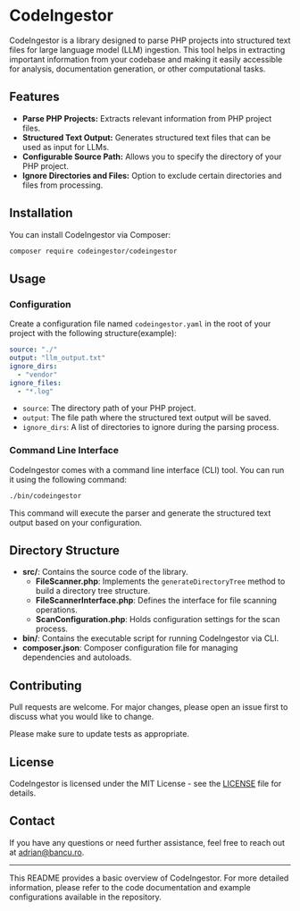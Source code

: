 # CodeIngestor

CodeIngestor is a library designed to parse PHP projects into structured text files for large language model (LLM) ingestion. This tool helps in extracting important information from your codebase and making it easily accessible for analysis, documentation generation, or other computational tasks.

## Features

- **Parse PHP Projects:** Extracts relevant information from PHP project files.
- **Structured Text Output:** Generates structured text files that can be used as input for LLMs.
- **Configurable Source Path:** Allows you to specify the directory of your PHP project.
- **Ignore Directories and Files:** Option to exclude certain directories and files from processing.

## Installation

You can install CodeIngestor via Composer:

```sh
composer require codeingestor/codeingestor
```

## Usage

### Configuration

Create a configuration file named `codeingestor.yaml` in the root of your project with the following structure(example):

```yaml
source: "./"
output: "llm_output.txt"
ignore_dirs:
  - "vendor"
ignore_files:
  - "*.log"
```

- `source`: The directory path of your PHP project.
- `output`: The file path where the structured text output will be saved.
- `ignore_dirs`: A list of directories to ignore during the parsing process.

### Command Line Interface

CodeIngestor comes with a command line interface (CLI) tool. You can run it using the following command:

```sh
./bin/codeingestor
```

This command will execute the parser and generate the structured text output based on your configuration.

## Directory Structure

- **src/**: Contains the source code of the library.
    - **FileScanner.php**: Implements the `generateDirectoryTree` method to build a directory tree structure.
    - **FileScannerInterface.php**: Defines the interface for file scanning operations.
    - **ScanConfiguration.php**: Holds configuration settings for the scan process.
- **bin/**: Contains the executable script for running CodeIngestor via CLI.
- **composer.json**: Composer configuration file for managing dependencies and autoloads.

## Contributing

Pull requests are welcome. For major changes, please open an issue first to discuss what you would like to change.

Please make sure to update tests as appropriate.

## License

CodeIngestor is licensed under the MIT License - see the [LICENSE](LICENSE) file for details.

## Contact

If you have any questions or need further assistance, feel free to reach out at [adrian@bancu.ro](mailto:adrian@bancu.ro).

---

This README provides a basic overview of CodeIngestor. For more detailed information, please refer to the code documentation and example configurations available in the repository.